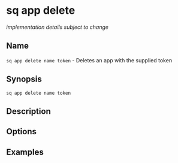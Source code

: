# sq app delete

*implementation details subject to change*

## Name

`sq app delete name token` - Deletes an app with the supplied token 

## Synopsis

```cli
sq app delete name token
```


## Description

## Options

## Examples
